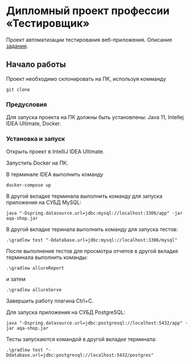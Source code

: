 # Дипломный проект профессии «Тестировщик»

Проект автоматизации тестирования веб-приложения. Описание <a href= https://github.com/netology-code/qa-diploma>задания</a>.

## Начало работы

Проект необходимо склонировать на ПК, используя комманду 
    
    git clone

### Предусловия

Для запуска проекта на ПК должны быть установлены: Java 11, Intellej IDEA Ultimate, Docker.

### Установка и запуск

Открыть проект в IntelliJ IDEA Ultimate.

Запустить Docker на ПК.

В терминале IDEA выполнить команду 

    docker-compose up

В другой вкладке терминала выполнить команду  для запуска приложения на СУБД MySQL:

    java "-Dspring.datasource.url=jdbc:mysql://localhost:3306/app" -jar aqa-shop.jar

В другой вкладке теринала выполнить команду для запуска тестов:
  
    .\gradlew test "-Ddatabase.url=jdbc:mysql://localhost:3306/mysql"

После выполнения тестов для просмотра отчетов в другой вкладке терминала выполнить команды:

    .\gradlew allureReport
и затем

    .\gradlew allureServe 

Завершить работу плагина Ctrl+C.

Для запуска приложения на СУБД PostgreSQL:

    java "-Dspring.datasource.url=jdbc:postgresql://localhost:5432/app" -jar aqa-shop.jar

Тесты запускаются командой в другой вкладке терминала:

    .\gradlew test "-Ddatabase.url=jdbc:postgresql://localhost:5432/postgres"



